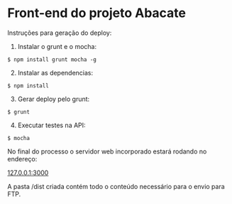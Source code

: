 # Front-end do projeto Abacate

Instruções para geração do deploy:

1. Instalar o grunt e o mocha:

```
$ npm install grunt mocha -g
```

2. Instalar as dependencias:

```
$ npm install
```

3. Gerar deploy pelo grunt:

```
$ grunt
```

4. Executar testes na API:

```
$ mocha
```

No final do processo o servidor web incorporado estará rodando no endereço:

[127.0.0.1:3000](http://127.0.0.1:3000)

A pasta /dist criada contém todo o conteúdo necessário para o envio para FTP.
